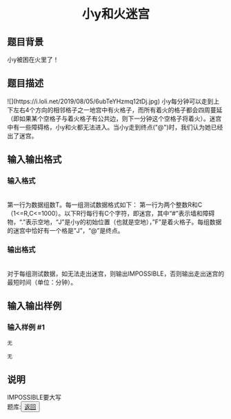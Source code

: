 <html>
	<head>
		<title>disiti</title>
	</head>
	<body>
		<center><h1>小y和火迷宫</h1></center>
		<h2>题目背景</h2>
		<div>小y被困在火里了！</div>
		<h2>题目描述</h2>
		<div>![](https://i.loli.net/2019/08/05/6ubTeYHzmq12tDj.jpg)	小y每分钟可以走到上下左右4个方向的相邻格子之一地宫中有火格子，而所有着火的格子都会四周蔓延（即如果某个空格子与着火格子有公共边，则下一分钟这个空格子将着火）。迷宫中有一些障碍格，小y和火都无法进入。当小y走到终点("@")时，我们认为她已经出了迷宫。</div>
		<h2>输入输出格式</h2>
		<h3>输入格式</h3>
		<br />
		<div>第一行为数据组数T。每一组测试数据格式如下： 第一行为两个整数R和C（1<=R,C<=1000）。以下R行每行有C个字符，即迷宫，其中“#”表示墙和障碍物，“.”表示空地，“J”是小y的初始位置（也就是空地），”F”是着火格子。每组数据的迷宫中恰好有一个格是”J”，“@”是终点。</div>
		<h3>输出格式</h3>
		<br/>
		<div>对于每组测试数据，如无法走出迷宫，则输出IMPOSSIBLE，否则输出走出迷宫的最短时间（单位：分钟）。</div>
		<h2>输入输出样例</h2>
		<h3>输入样例 #1</h3>
		<pre><code>无</code></pre>
		<pre><code>无</code></pre>
		<h2>说明</h2>
		<div>IMPOSSIBLE要大写</div>
		</div><div>题库:<button title="back"><a href="https://zhouningyuan1234.github.io/tiku/"><span class="purple">返回</span></a></button></div>
	</body>
</html>
